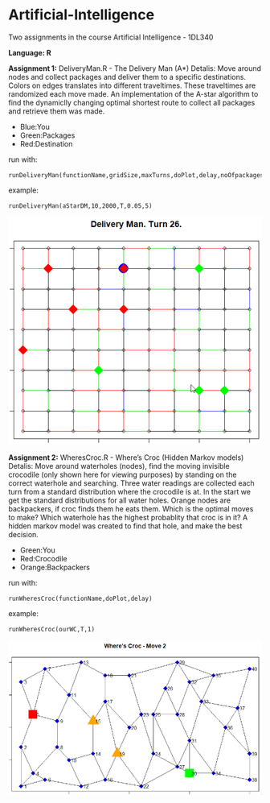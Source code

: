 # Artificial-Intelligence #
Two assignments in the course Artificial Intelligence - 1DL340
 
**Language: R**

**Assignment 1:**
DeliveryMan.R - The Delivery Man (A*) 
Detalis: Move around nodes and collect packages and deliver them to a specific destinations. Colors on edges translates into different traveltimes. These traveltimes are randomized each move made. An implementation of the A-star algorithm to find the dynamiclly changing optimal shortest route to collect all packages and retrieve them was made.  
- Blue:You
- Green:Packages
- Red:Destination

run with:

	runDeliveryMan(functionName,gridSize,maxTurns,doPlot,delay,noOfpackages)

example:

	runDeliveryMan(aStarDM,10,2000,T,0.05,5)

![dm](https://github.com/JohanWindahl/Artificial-Intelligence/blob/master/dm.gif)


**Assignment 2:**
WheresCroc.R - Where’s Croc (Hidden Markov models)
Detalis: Move around waterholes (nodes), find the moving invisible crocodile (only shown here for viewing purposes) by standing on the correct waterhole and searching. Three water readings are collected each turn from a standard distribution where the crocodile is at. In the start we get the standard distributions for all water holes. Orange nodes are backpackers, if croc finds them he eats them. Which is the optimal moves to make? Which waterhole has the highest probablity that croc is in it? A hidden markov model was created to find that hole, and make the best decision.
- Green:You
- Red:Crocodile
- Orange:Backpackers

run with:

	runWheresCroc(functionName,doPlot,delay)

example:

	runWheresCroc(ourWC,T,1)

![wc](https://github.com/JohanWindahl/Artificial-Intelligence/blob/master/wc.gif)
